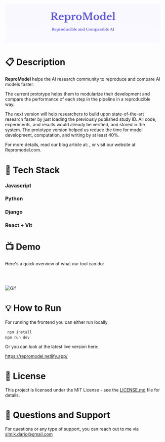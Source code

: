 
![Header Image](pic1)

# :clipboard: Description

  

**ReproModel**  helps the AI research community to reproduce and compare AI models faster.

The current prototype helps them to modularize their development and compare the performance of each step in the pipeline in a reproducible way.

The next version will help researchers to build upon state-of-the-art research faster by just loading the previously published study ID. All code, experiments, and results would already be verified, and stored in the system. The prototype version helped us reduce the time for model development, computation, and writing by at least 40%.

  

For more details, read our blog article at: , or visit our website at Repromodel.com.


  

# :wrench: Tech Stack

### Javascript

### Python

### Django

### React + Vit  

# :tv: Demo

  Here's a quick overview of what our tool can do:

<br>  <br>

![Gif](gif1.gif) 


  

# :bulb: How to Run

For running the frontend you can either run locally<br>

<code> npm install<br>npm run dev </code>  <br>

Or you can look at the latest live version here: <br>

https://repromodel.netlify.app/

  

# :page_facing_up: License

  

This project is licensed under the MIT License - see the [LICENSE.md](LICENSE.md) file for details.

  
  

# :email:  Questions and Support

For questions or any type of support, you can reach out to me via sitnik.dario@gmail.com
